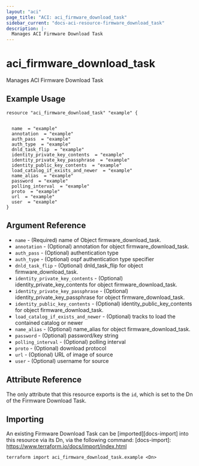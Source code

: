```yaml
---
layout: "aci"
page_title: "ACI: aci_firmware_download_task"
sidebar_current: "docs-aci-resource-firmware_download_task"
description: |-
  Manages ACI Firmware Download Task
---
```


# aci_firmware_download_task #
Manages ACI Firmware Download Task

## Example Usage ##

```hcl
resource "aci_firmware_download_task" "example" {


  name  = "example"
  annotation  = "example"
  auth_pass  = "example"
  auth_type  = "example"
  dnld_task_flip  = "example"
  identity_private_key_contents  = "example"
  identity_private_key_passphrase  = "example"
  identity_public_key_contents  = "example"
  load_catalog_if_exists_and_newer  = "example"
  name_alias  = "example"
  password  = "example"
  polling_interval  = "example"
  proto  = "example"
  url  = "example"
  user  = "example"
}
```
## Argument Reference ##
* `name` - (Required) name of Object firmware_download_task.
* `annotation` - (Optional) annotation for object firmware_download_task.
* `auth_pass` - (Optional) authentication type
* `auth_type` - (Optional) ospf authentication type specifier
* `dnld_task_flip` - (Optional) dnld_task_flip for object firmware_download_task.
* `identity_private_key_contents` - (Optional) identity_private_key_contents for object firmware_download_task.
* `identity_private_key_passphrase` - (Optional) identity_private_key_passphrase for object firmware_download_task.
* `identity_public_key_contents` - (Optional) identity_public_key_contents for object firmware_download_task.
* `load_catalog_if_exists_and_newer` - (Optional) tracks to load the contained catalog or newer
* `name_alias` - (Optional) name_alias for object firmware_download_task.
* `password` - (Optional) password/key string
* `polling_interval` - (Optional) polling interval
* `proto` - (Optional) download protocol
* `url` - (Optional) URL of image of source
* `user` - (Optional) username for source



## Attribute Reference

The only attribute that this resource exports is the `id`, which is set to the
Dn of the Firmware Download Task.

## Importing ##

An existing Firmware Download Task can be [imported][docs-import] into this resource via its Dn, via the following command:
[docs-import]: https://www.terraform.io/docs/import/index.html


```
terraform import aci_firmware_download_task.example <Dn>
```